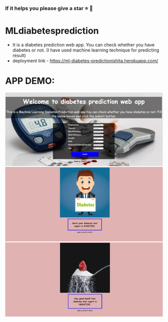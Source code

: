 ### If it helps you please give a star ⭐ 🙂

# MLdiabetesprediction
* It is a diabetes prediction web app. You can check whether you have diabetes or not. (I have used machine learning technique for predicting result)
* deployment link - https://ml-diabetes-predictionishita.herokuapp.com/

# APP DEMO:
![alt-text](https://github.com/babiishita09/MLdiabetesprediction/blob/master/ML_diabetesPrediction/Screenshot%20(9).png)
![alt-text](https://github.com/babiishita09/MLdiabetesprediction/blob/master/ML_diabetesPrediction/Screenshot%20(10).png)
![alt-text](https://github.com/babiishita09/MLdiabetesprediction/blob/master/ML_diabetesPrediction/Screenshot%20(12).png)
